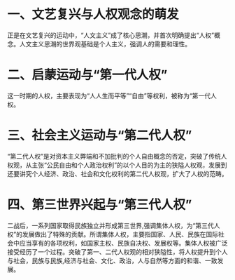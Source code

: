 # 一、文艺复兴与人权观念的萌发
正是在文艺复兴的运动中，“人文主义”成了核心思潮，并首次明确提出“人权”概念。人文主义思潮的世界观基础是个人主义，强调人的需要和理性。
# 二、启蒙运动与“第一代人权”
这一时期的人权，主要表现为“人人生而平等”“自由”等权利，被称为“第一代人权。
# 三、社会主义运动与“第二代人权”
“第二代人权”是对资本主义弊端和不加批判的个人自由概念的否定，突破了传统人权观，从主张“公民自由和个人政治权利”的以个人目的为主的狭隘人权观，发展到还要讲究个人经济、政治、社会和文化权利的第二代人权观，扩大了人权的范畴。
# 四、第三世界兴起与“第三代人权”
二战后，一系列国家取得民族独立并形成第三世界,强调集体人权，为“第三代人权”的发展做出了特殊的贡献。所谓集体人权，主要指国家、人民、民族在国际社会中应当享有的各项权利，如国家主权、民族自决权、发展权等。集体人权被广泛接受经历了一个过程。突破了第一、二代人权观的相对狭隘性，将人权提升到个人与社会，民族与民族,经济与社会、文化、政治，人与自然等方面的和谐、一致发展。